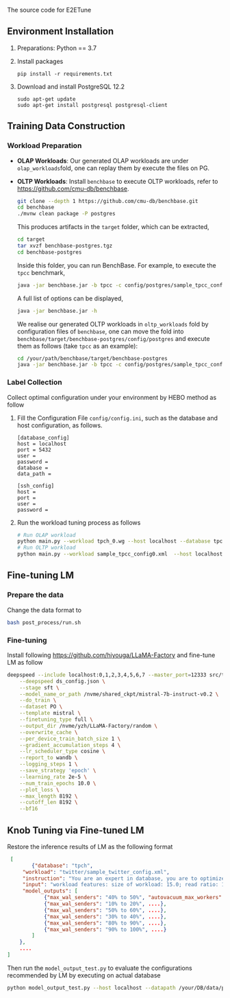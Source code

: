 The source code for E2ETune

## Environment Installation

1. Preparations: Python == 3.7

2. Install packages

   ```
   pip install -r requirements.txt
   ```

3. Download and install PostgreSQL 12.2

   ```
   sudo apt-get update
   sudo apt-get install postgresql postgresql-client
   ```

## Training Data Construction

### Workload Preparation

+ **OLAP Workloads**: Our generated OLAP workloads are under `olap_workloads`fold, one can replay them by execute the files on PG.

+ **OLTP Workloads**: Install `benchbase` to execute OLTP workloads, refer to https://github.com/cmu-db/benchbase.

  ```bash
  git clone --depth 1 https://github.com/cmu-db/benchbase.git
  cd benchbase
  ./mvnw clean package -P postgres
  ```

  This produces artifacts in the `target` folder, which can be extracted,

  ```bash
  cd target
  tar xvzf benchbase-postgres.tgz
  cd benchbase-postgres
  ```

  Inside this folder, you can run BenchBase. For example, to execute the `tpcc` benchmark,

  ```bash
  java -jar benchbase.jar -b tpcc -c config/postgres/sample_tpcc_config.xml --create=true --load=true --execute=true
  ```

  A full list of options can be displayed,

  ```bash
  java -jar benchbase.jar -h
  ```

  We realise our generated OLTP workloads in `oltp_workloads` fold by configuration files of `benchbase`, one can move the fold into `benchbase/target/benchbase-postgres/config/postgres` and execute them as follows (take `tpcc` as an example):

  ```bash
  cd /your/path/benchbase/target/benchbase-postgres
  java -jar benchbase.jar -b tpcc -c config/postgres/sample_tpcc_config0.xml --clear=true --create=true --load=true --execute=true --directory /your/results/path
  ```

### Label Collection

Collect optimal configuration under your environment by HEBO method as follow

1. Fill the Configuration File `config/config.ini`, such as the database and host configuration, as follows.

   ```
   [database_config]
   host = localhost
   port = 5432
   user = 
   password = 
   database = 
   data_path = 
   
   [ssh_config]
   host = 
   port = 
   user = 
   password = 
   ```

2. Run the workload tuning process as follows

   ```bash
   # Run OLAP workload
   python main.py --workload tpch_0.wg --host localhost --database tpch --datapath /your/DB/data/path --method HEBO
   # Run OLTP workload
   python main.py --workload sample_tpcc_config0.xml  --host localhost --database tpcc --datapath /your/DB/data/path --method HEBO
   ```

## Fine-tuning LM

### Prepare the data

Change the data format to 

```bash
bash post_process/run.sh
```

### Fine-tuning

Install following https://github.com/hiyouga/LLaMA-Factory and fine-tune LM as follow

```bash
deepspeed --include localhost:0,1,2,3,4,5,6,7 --master_port=12333 src/train.py \
    --deepspeed ds_config.json \
    --stage sft \
    --model_name_or_path /nvme/shared_ckpt/mistral-7b-instruct-v0.2 \
    --do_train \
    --dataset PO \
    --template mistral \
    --finetuning_type full \
    --output_dir /nvme/yzh/LLaMA-Factory/random \
    --overwrite_cache \
    --per_device_train_batch_size 1 \
    --gradient_accumulation_steps 4 \
    --lr_scheduler_type cosine \
    --report_to wandb \
    --logging_steps 1 \
    --save_strategy 'epoch' \
    --learning_rate 2e-5 \
    --num_train_epochs 10.0 \
    --plot_loss \
    --max_length 8192 \
    --cutoff_len 8192 \
    --bf16

```

## Knob Tuning via Fine-tuned LM

Restore the inference results of LM as the following format

```json
 [
 		{"database": "tpch",
     "workload": "twitter/sample_twitter_config.xml",
     "instruction": "You are an expert in database, you are to optimize the parameters of database, please output in json format, for each field, output one of \"00% to 10%\", \"10% to 20%\", \"20% to 30%\", \"40% to 50%\", \"50% to 60%\", \"60% to 70%\", \"70% to 80%\", \"80% to 90%\", \"90% to 100%\"",
     "input": "workload features: size of workload: 15.0; read ratio: 1.0; group by ratio: 0.8; order by ratio: 0.87; .... ",
     "model_outputs": [
            {"max_wal_senders": "40% to 50%", "autovacuum_max_workers": "40% to 50%"....},
            {"max_wal_senders": "10% to 20%", ....},
            {"max_wal_senders": "50% to 60%", ....},
            {"max_wal_senders": "30% to 40%", ....},
            {"max_wal_senders": "80% to 90%", ....},
            {"max_wal_senders": "90% to 100%", ....}
        ]
    },
    ....
]   
```

Then run the `model_output_test.py` to evaluate the configurations recommended by LM by executing on actual database

``` bash
python model_output_test.py --host localhost --datapath /your/DB/data/path
```

